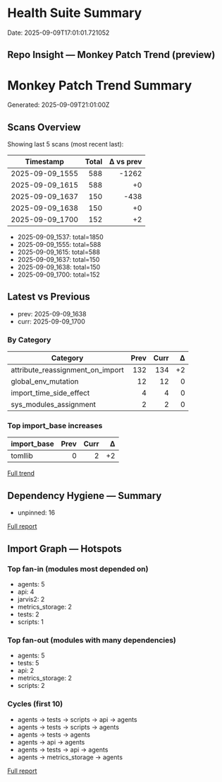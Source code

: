 # Health Suite Summary

Date: 2025-09-09T17:01:01.721052


## Repo Insight — Monkey Patch Trend (preview)

# Monkey Patch Trend Summary

Generated: 2025-09-09T21:01:00Z

## Scans Overview

Showing last 5 scans (most recent last):

| Timestamp | Total | Δ vs prev |
|---|---:|---:|
| 2025-09-09_1555 | 588 | -1262 |
| 2025-09-09_1615 | 588 | +0 |
| 2025-09-09_1637 | 150 | -438 |
| 2025-09-09_1638 | 150 | +0 |
| 2025-09-09_1700 | 152 | +2 |

- 2025-09-09_1537: total=1850
- 2025-09-09_1555: total=588
- 2025-09-09_1615: total=588
- 2025-09-09_1637: total=150
- 2025-09-09_1638: total=150
- 2025-09-09_1700: total=152

## Latest vs Previous

- prev: 2025-09-09_1638
- curr: 2025-09-09_1700

### By Category
| Category | Prev | Curr | Δ |
|---|---:|---:|---:|
| attribute_reassignment_on_import | 132 | 134 | +2 |
| global_env_mutation | 12 | 12 | 0 |
| import_time_side_effect | 4 | 4 | 0 |
| sys_modules_assignment | 2 | 2 | 0 |

### Top import_base increases
| import_base | Prev | Curr | Δ |
|---|---:|---:|---:|
| tomllib | 0 | 2 | +2 |


[Full trend](/.repo_studios/monkey_patch/trend_latest.md)


## Dependency Hygiene — Summary

- unpinned: 16

[Full report](/.repo_studios/dep_health/2025-09-09_1701/report.md)


## Import Graph — Hotspots

### Top fan-in (modules most depended on)
- agents: 5
- api: 4
- jarvis2: 2
- metrics_storage: 2
- tests: 2
- scripts: 1
### Top fan-out (modules with many dependencies)
- agents: 5
- tests: 5
- api: 2
- metrics_storage: 2
- scripts: 2

### Cycles (first 10)

- agents -> tests -> scripts -> api -> agents
- agents -> tests -> scripts -> agents
- agents -> tests -> agents
- agents -> api -> agents
- agents -> tests -> api -> agents
- agents -> metrics_storage -> agents

[Full report](/.repo_studios/import_graph/2025-09-09_1701/report.md)

